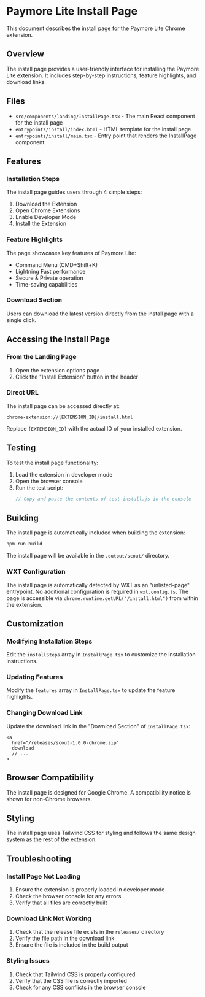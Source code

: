 # Paymore Lite Install Page

This document describes the install page for the Paymore Lite Chrome extension.

## Overview

The install page provides a user-friendly interface for installing the Paymore Lite extension. It includes step-by-step instructions, feature highlights, and download links.

## Files

- `src/components/landing/InstallPage.tsx` - The main React component for the install page
- `entrypoints/install/index.html` - HTML template for the install page
- `entrypoints/install/main.tsx` - Entry point that renders the InstallPage component

## Features

### Installation Steps

The install page guides users through 4 simple steps:

1. Download the Extension
2. Open Chrome Extensions
3. Enable Developer Mode
4. Install the Extension

### Feature Highlights

The page showcases key features of Paymore Lite:

- Command Menu (CMD+Shift+K)
- Lightning Fast performance
- Secure & Private operation
- Time-saving capabilities

### Download Section

Users can download the latest version directly from the install page with a single click.

## Accessing the Install Page

### From the Landing Page

1. Open the extension options page
2. Click the "Install Extension" button in the header

### Direct URL

The install page can be accessed directly at:

```
chrome-extension://[EXTENSION_ID]/install.html
```

Replace `[EXTENSION_ID]` with the actual ID of your installed extension.

## Testing

To test the install page functionality:

1. Load the extension in developer mode
2. Open the browser console
3. Run the test script:
   ```javascript
   // Copy and paste the contents of test-install.js in the console
   ```

## Building

The install page is automatically included when building the extension:

```bash
npm run build
```

The install page will be available in the `.output/scout/` directory.

### WXT Configuration

The install page is automatically detected by WXT as an "unlisted-page" entrypoint. No additional configuration is required in `wxt.config.ts`. The page is accessible via `chrome.runtime.getURL("/install.html")` from within the extension.

## Customization

### Modifying Installation Steps

Edit the `installSteps` array in `InstallPage.tsx` to customize the installation instructions.

### Updating Features

Modify the `features` array in `InstallPage.tsx` to update the feature highlights.

### Changing Download Link

Update the download link in the "Download Section" of `InstallPage.tsx`:

```tsx
<a
  href="/releases/scout-1.0.0-chrome.zip"
  download
  // ...
>
```

## Browser Compatibility

The install page is designed for Google Chrome. A compatibility notice is shown for non-Chrome browsers.

## Styling

The install page uses Tailwind CSS for styling and follows the same design system as the rest of the extension.

## Troubleshooting

### Install Page Not Loading

1. Ensure the extension is properly loaded in developer mode
2. Check the browser console for any errors
3. Verify that all files are correctly built

### Download Link Not Working

1. Check that the release file exists in the `releases/` directory
2. Verify the file path in the download link
3. Ensure the file is included in the build output

### Styling Issues

1. Check that Tailwind CSS is properly configured
2. Verify that the CSS file is correctly imported
3. Check for any CSS conflicts in the browser console
